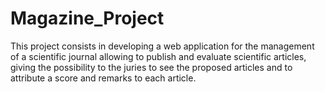 # Magazine_Project

This project consists in developing a web application for the management of a scientific journal allowing to publish and evaluate scientific articles, giving the possibility to the juries to see the proposed articles and to attribute a score and remarks to each article.
